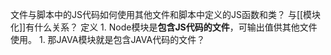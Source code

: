 文件与脚本中的JS代码如何使用其他文件和脚本中定义的JS函数和类？
与[[模块化]]有什么关系？
定义
	1. Node模块是**包含JS代码的文件**，可输出值供其他文件使用。
		1. 那JAVA模块就是包含JAVA代码的文件？